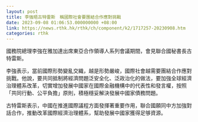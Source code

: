 ```yaml
---
layout: post
title: 李強晤古特雷斯　稱國際社會要團結合作應對挑戰
date: 2023-09-08 01:06:53.000000000 +08:00
link: https://news.rthk.hk/rthk/ch/component/k2/1717257-20230908.htm
categories: rthk
---
```


國務院總理李強在雅加達出席東亞合作領導人系列會議期間，會見聯合國秘書長古特雷斯。 

李強表示，當前國際形勢變亂交織，越是形勢嚴峻，國際社會越需要團結合作應對挑戰。他說，要共同抵制將經濟問題泛安全化、泛政治化的做法，要加強全球經濟治理體系改革，切實增加發展中國家在國際金融機構中的代表性和發言權，按照「共同行動、公平負擔」原則，積極穩妥解決發展中國家債務問題。

古特雷斯表示，中國在推進國際議程方面發揮著重要作用，聯合國願同中方加強對話合作，推動改革國際經濟治理體系，幫助發展中國家獲得足够資源。
